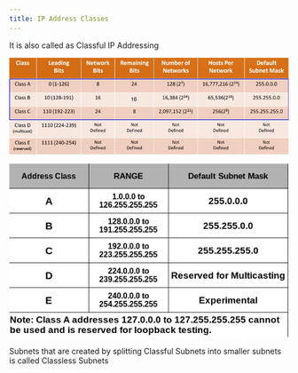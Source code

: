 ```yaml
---
title: IP Address Classes
---
```


It is also called as Classful IP Addressing

![IP Address Classes|650](../../images/ip_address_classes.png)

![IP Address Classes 2|450](../../images/ip_address_classes_2.png)

Subnets that are created by splitting Classful Subnets into smaller subnets is called Classless Subnets